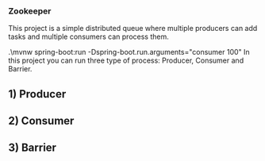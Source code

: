 ### **Zookeeper**

This project is a simple distributed queue where multiple producers can add tasks and multiple consumers can process them.

.\mvnw spring-boot:run -Dspring-boot.run.arguments="consumer 100"
In this project you can run three type of process: Producer, Consumer and Barrier.
## **1) Producer**
## **2) Consumer**
## **3) Barrier**